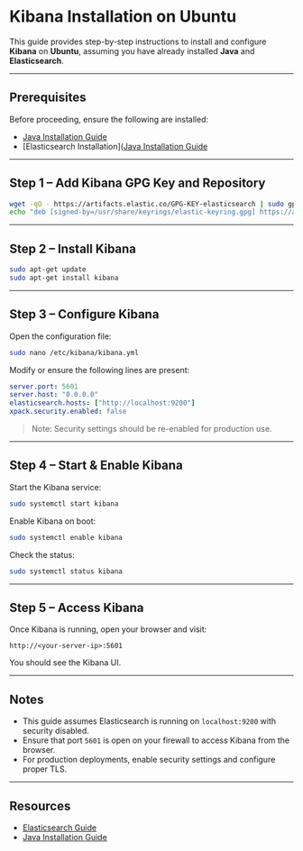 # Kibana Installation on Ubuntu

This guide provides step-by-step instructions to install and configure **Kibana** on **Ubuntu**, assuming you have already installed **Java** and **Elasticsearch**.

---

## Prerequisites

Before proceeding, ensure the following are installed:

- [Java Installation Guide](https://github.com/Furkaragoz/big-data-ai-installation/tree/main/java)
- [Elasticsearch Installation]([Java Installation Guide](https://github.com/Furkaragoz/big-data-ai-installation/tree/main/elastic)

---

## Step 1 – Add Kibana GPG Key and Repository

```bash
wget -qO - https://artifacts.elastic.co/GPG-KEY-elasticsearch | sudo gpg --dearmor -o /usr/share/keyrings/elastic-keyring.gpg
echo "deb [signed-by=/usr/share/keyrings/elastic-keyring.gpg] https://artifacts.elastic.co/packages/8.x/apt stable main" | sudo tee /etc/apt/sources.list.d/elastic-8.x.list
```

---

## Step 2 – Install Kibana

```bash
sudo apt-get update
sudo apt-get install kibana
```

---

## Step 3 – Configure Kibana

Open the configuration file:

```bash
sudo nano /etc/kibana/kibana.yml
```

Modify or ensure the following lines are present:

```yaml
server.port: 5601
server.host: "0.0.0.0"
elasticsearch.hosts: ["http://localhost:9200"]
xpack.security.enabled: false
```

> Note: Security settings should be re-enabled for production use.

---

## Step 4 – Start & Enable Kibana

Start the Kibana service:

```bash
sudo systemctl start kibana
```

Enable Kibana on boot:

```bash
sudo systemctl enable kibana
```

Check the status:

```bash
sudo systemctl status kibana
```

---

## Step 5 – Access Kibana

Once Kibana is running, open your browser and visit:

```
http://<your-server-ip>:5601
```

You should see the Kibana UI.

---

## Notes

- This guide assumes Elasticsearch is running on `localhost:9200` with security disabled.
- Ensure that port `5601` is open on your firewall to access Kibana from the browser.
- For production deployments, enable security settings and configure proper TLS.

---

## Resources

- [Elasticsearch Guide](https://github.com/your-repo/elasticsearch-installation-guide)
- [Java Installation Guide](https://github.com/ozgunakin/java-installation-on-ubuntu20.04)
